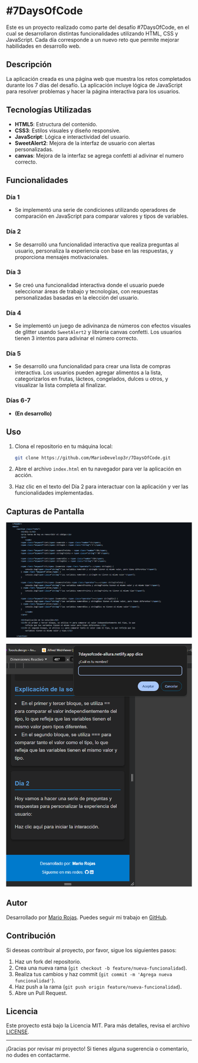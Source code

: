 # #7DaysOfCode

Este es un proyecto realizado como parte del desafío #7DaysOfCode, en el cual se desarrollaron distintas funcionalidades utilizando HTML, CSS y JavaScript. Cada día corresponde a un nuevo reto que permite mejorar habilidades en desarrollo web.

## Descripción

La aplicación creada es una página web que muestra los retos completados durante los 7 días del desafío. La aplicación incluye lógica de JavaScript para resolver problemas y hacer la página interactiva para los usuarios.

## Tecnologías Utilizadas

- **HTML5**: Estructura del contenido.
- **CSS3**: Estilos visuales y diseño responsive.
- **JavaScript**: Lógica e interactividad del usuario.
- **SweetAlert2**: Mejora de la interfaz de usuario con alertas personalizadas.
- **canvas**: Mejora de la interfaz se agrega confetti al adivinar el numero correcto.

## Funcionalidades

### Día 1

- Se implementó una serie de condiciones utilizando operadores de comparación en JavaScript para comparar valores y tipos de variables.
  
### Día 2

- Se desarrolló una funcionalidad interactiva que realiza preguntas al usuario, personaliza la experiencia con base en las respuestas, y proporciona mensajes motivacionales.

### Día 3

- Se creó una funcionalidad interactiva donde el usuario puede seleccionar áreas de trabajo y tecnologías, con respuestas personalizadas basadas en la elección del usuario.

### Día 4

- Se implementó un juego de adivinanza de números con efectos visuales de glitter usando `SweetAlert2` y libreria canvas confetti. Los usuarios tienen 3 intentos para adivinar el número correcto.

### Día 5

- Se desarrolló una funcionalidad para crear una lista de compras interactiva. Los usuarios pueden agregar alimentos a la lista, categorizarlos en frutas, lácteos, congelados, dulces u otros, y visualizar la lista completa al finalizar.

### Días 6-7

- **(En desarrollo)**

## Uso

1. Clona el repositorio en tu máquina local:
    ```bash
    git clone https://github.com/MarioDevelop3r/7DaysOfCode.git
    ```

2. Abre el archivo `index.html` en tu navegador para ver la aplicación en acción.

3. Haz clic en el texto del Día 2 para interactuar con la aplicación y ver las funcionalidades implementadas.

## Capturas de Pantalla

![Captura de Pantalla del Día 1](./img/D1.png)

![Captura de Pantalla del Día 2](./img/D2.png)

## Autor

Desarrollado por [Mario Rojas](https://www.linkedin.com/in/mario-rojas-dev/). Puedes seguir mi trabajo en [GitHub](https://github.com/MarioDevelop3r).

## Contribución

Si deseas contribuir al proyecto, por favor, sigue los siguientes pasos:

1. Haz un fork del repositorio.
2. Crea una nueva rama (`git checkout -b feature/nueva-funcionalidad`).
3. Realiza tus cambios y haz commit (`git commit -m 'Agrega nueva funcionalidad'`).
4. Haz push a la rama (`git push origin feature/nueva-funcionalidad`).
5. Abre un Pull Request.

## Licencia

Este proyecto está bajo la Licencia MIT. Para más detalles, revisa el archivo [LICENSE](LICENSE).

---

¡Gracias por revisar mi proyecto! Si tienes alguna sugerencia o comentario, no dudes en contactarme.
